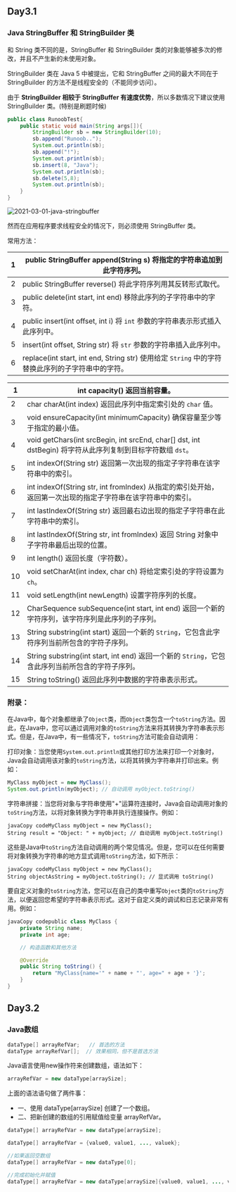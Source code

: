 ## Day3.1

### Java StringBuffer 和 StringBuilder 类

和 String 类不同的是，StringBuffer 和 StringBuilder 类的对象能够被多次的修改，并且不产生新的未使用对象。

StringBuilder 类在 Java 5 中被提出，它和 StringBuffer 之间的最大不同在于 StringBuilder 的方法不是线程安全的（不能同步访问）。

由于 **StringBuilder 相较于 StringBuffer 有速度优势**，所以多数情况下建议使用 StringBuilder 类。(特别是刷题时候)

```java
public class RunoobTest{
    public static void main(String args[]){
        StringBuilder sb = new StringBuilder(10);
        sb.append("Runoob..");
        System.out.println(sb);  
        sb.append("!");
        System.out.println(sb); 
        sb.insert(8, "Java");
        System.out.println(sb); 
        sb.delete(5,8);
        System.out.println(sb);  
    }
}
```

![2021-03-01-java-stringbuffer](F:\Learning\JavaFaundamental\笔记\img\2021-03-01-java-stringbuffer.svg)

然而在应用程序要求线程安全的情况下，则必须使用 StringBuffer 类。

常用方法：

| 1    | public StringBuffer append(String s) 将指定的字符串追加到此字符序列。 |
| ---- | ------------------------------------------------------------ |
| 2    | public StringBuffer reverse()  将此字符序列用其反转形式取代。 |
| 3    | public delete(int start, int end) 移除此序列的子字符串中的字符。 |
| 4    | public insert(int offset, int i) 将 `int` 参数的字符串表示形式插入此序列中。 |
| 5    | insert(int offset, String str) 将 `str` 参数的字符串插入此序列中。 |
| 6    | replace(int start, int end, String str) 使用给定 `String` 中的字符替换此序列的子字符串中的字符。 |

| 1    | int capacity() 返回当前容量。                                |
| ---- | ------------------------------------------------------------ |
| 2    | char charAt(int index) 返回此序列中指定索引处的 `char` 值。  |
| 3    | void ensureCapacity(int minimumCapacity) 确保容量至少等于指定的最小值。 |
| 4    | void getChars(int srcBegin, int srcEnd, char[] dst, int dstBegin) 将字符从此序列复制到目标字符数组 `dst`。 |
| 5    | int indexOf(String str) 返回第一次出现的指定子字符串在该字符串中的索引。 |
| 6    | int indexOf(String str, int fromIndex) 从指定的索引处开始，返回第一次出现的指定子字符串在该字符串中的索引。 |
| 7    | int lastIndexOf(String str) 返回最右边出现的指定子字符串在此字符串中的索引。 |
| 8    | int lastIndexOf(String str, int fromIndex) 返回 String 对象中子字符串最后出现的位置。 |
| 9    | int length()  返回长度（字符数）。                           |
| 10   | void setCharAt(int index, char ch) 将给定索引处的字符设置为 `ch`。 |
| 11   | void setLength(int newLength) 设置字符序列的长度。           |
| 12   | CharSequence subSequence(int start, int end) 返回一个新的字符序列，该字符序列是此序列的子序列。 |
| 13   | String substring(int start) 返回一个新的 `String`，它包含此字符序列当前所包含的字符子序列。 |
| 14   | String substring(int start, int end) 返回一个新的 `String`，它包含此序列当前所包含的字符子序列。 |
| 15   | String toString() 返回此序列中数据的字符串表示形式。         |

### 附录：

在Java中，每个对象都继承了`Object`类，而`Object`类包含一个`toString`方法。因此，在Java中，您可以通过调用对象的`toString`方法来将其转换为字符串表示形式。但是，在Java中，有一些情况下，`toString`方法可能会自动调用：

打印对象：当您使用`System.out.println`或其他打印方法来打印一个对象时，Java会自动调用该对象的`toString`方法，以将其转换为字符串并打印出来。例如：

```java
MyClass myObject = new MyClass();
System.out.println(myObject); // 自动调用 myObject.toString()
```

字符串拼接：当您将对象与字符串使用"+"运算符连接时，Java会自动调用对象的`toString`方法，以将对象转换为字符串并执行连接操作。例如：

```
javaCopy codeMyClass myObject = new MyClass();
String result = "Object: " + myObject; // 自动调用 myObject.toString()
```

这些是Java中`toString`方法自动调用的两个常见情况。但是，您可以在任何需要将对象转换为字符串的地方显式调用`toString`方法，如下所示：

```
javaCopy codeMyClass myObject = new MyClass();
String objectAsString = myObject.toString(); // 显式调用 toString()
```

要自定义对象的`toString`方法，您可以在自己的类中重写`Object`类的`toString`方法，以便返回您希望的字符串表示形式。这对于自定义类的调试和日志记录非常有用。例如：

```java
javaCopy codepublic class MyClass {
    private String name;
    private int age;

    // 构造函数和其他方法

    @Override
    public String toString() {
        return "MyClass{name='" + name + "', age=" + age + '}';
    }
}
```

## Day3.2

### Java数组

```java
dataType[] arrayRefVar;   // 首选的方法
dataType arrayRefVar[];  // 效果相同，但不是首选方法
```

Java语言使用new操作符来创建数组，语法如下：

```java
arrayRefVar = new dataType[arraySize];
```

上面的语法语句做了两件事：

- 一、使用 dataType[arraySize] 创建了一个数组。
- 二、把新创建的数组的引用赋值给变量 arrayRefVar。

```java
dataType[] arrayRefVar = new dataType[arraySize];

dataType[] arrayRefVar = {value0, value1, ..., valuek};

//如果返回空数组
dataType[] arrayRefVar = new dataType[0];

//完成初始化并赋值
dataType[] arrayRefVar = new dataType[arraySize]{value0, value1, ..., valuek};
```

